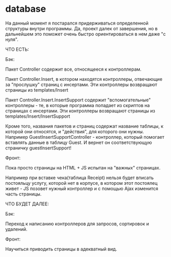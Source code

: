 # database
На данный момент я постарался придерживаться определенной структуры внутри программы. Да, проект далек от завершения, но в дальнейшем это поможет очень быстро ориентироваться в нем даже "с нуля".

ЧТО ЕСТЬ:

Бэк:

Пакет Controller содержит все, относящееся к контроллерам.

Пакет Controller.Insert, в котором находятся контроллеры, отвечающие за "прослушку" страниц с инсертами. Эти контроллеры возвращают страницы из templates/Insert

Пакет Controller.Insert.InsertSupport содержит "вспомогательные" контроллеры - те, в которые программа попадает из скриптов на страницах с инсертами. Эти контроллеры возвращают страницы из templates/Insert/InsertSupport

Кроме того, названия пакетов и страниц содержат название таблицы, к которой они относятся, и "действия", для которого они нужны. Например GuestInsertSupportController - контроллер, который помогает вставлять данные в таблицу Guest. И вернет он соответствующую страничку guestInsertSupport!

Фронт:

Пока просто страницы на HTML + JS испытан на "важных" страницах.

Например при вставке чека(таблица Receipt) нельзя будет вписать постояльцу услугу, которой нет в корпусе, в котором этот постоялец живет - JS позовет нужный контроллер и с помощью Ajax изменится часть страницы.

ЧТО БУДЕТ ДАЛЕЕ:

Бэк:

Переход к написанию контроллеров для запросов, сортировок и удалений.

Фронт:

Научиться приводить страницы в адекватный вид.
